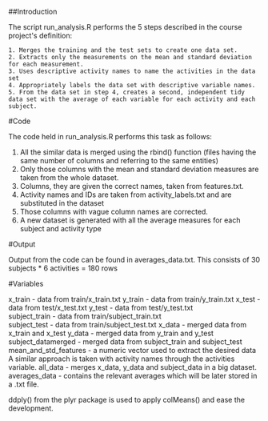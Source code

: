 ##Introduction

The script run_analysis.R performs the 5 steps described in the course project's definition:

	1. Merges the training and the test sets to create one data set.
	2. Extracts only the measurements on the mean and standard deviation for each measurement. 
	3. Uses descriptive activity names to name the activities in the data set
	4. Appropriately labels the data set with descriptive variable names. 
	5. From the data set in step 4, creates a second, independent tidy data set with the average of each variable for each activity and each subject.

#Code

The code held in run_analysis.R  performs this task as follows:

1.  All the similar data is merged using the rbind() function (files having the same number of columns and referring to the same entities)
2.  Only those columns with the mean and standard deviation measures are taken from the whole dataset.
3.  Columns, they are given the correct names, taken from features.txt.
4.  Activity names and IDs are taken from activity_labels.txt and are substituted in the dataset
5.  Those columns with vague column names are corrected.
6.  A new dataset is generated with all the average measures for each subject and activity type

#Output

Output from the code can be found in averages_data.txt.  This consists of 30 subjects * 6 activities = 180 rows

#Variables


x_train - data from train/x_train.txt 
y_train - data from train/y_train.txt 
x_test - data from test/x_test.txt 
y_test - data from test/y_test.txt  
subject_train - data from train/subject_train.txt  
subject_test - data from train/subject_test.txt
x_data - merged data from x_train and x_test
y_data - merged data from y_train and y_test 
subject_datamerged - merged data from subject_train and subject_test
mean_and_std_features - a numeric vector used to extract the desired data
	A similar approach is taken with activity names through the activities variable.
all_data - merges x_data, y_data and subject_data in a big dataset.
averages_data - contains the relevant averages which will be later stored in a .txt file. 

ddply() from the plyr package is used to apply colMeans() and ease the development.